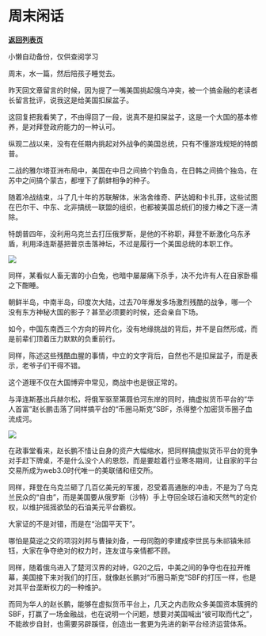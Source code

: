 # 周末闲话

[**返回列表页**](/gzh/政事堂2019)

小懒自动备份，仅供查阅学习

周末，水一篇，然后陪孩子睡觉去。  

昨天回文章留言的时候，因为提了一嘴美国挑起俄乌冲突，被一个搞金融的老读者长留言批评，说我这是给美国扣屎盆子。

这回复把我看笑了，不由得回了一段，说真不是扣屎盆子，这是一个大国的基本修养，是对拜登政府能力的一种认可。

纵观二战以来，没有在任期内挑起对外战争的美国总统，只有不懂游戏规矩的特朗普。

二战的雅尔塔亚洲布局中，美国在中日之间搞个钓鱼岛，在日韩之间搞个独岛，在苏中之间搞个蒙古，都埋下了鹬蚌相争的种子。

随着冷战结束，斗了几十年的苏联解体，米洛舍维奇、萨达姆和卡扎菲，这些试图在巴尔干、中东、北非搞统一联盟的组织，也都被美国总统们的接力棒之下逐一清除。

特朗普四年，没利用乌克兰去打压俄罗斯，是他的不称职，拜登不断激化乌东矛盾，利用泽连斯基把普京击落神坛，不过是履行一个美国总统的本职工作。

![](https://mmbiz.qpic.cn/mmbiz_jpg/rxhS23yu8cM0rM1e6fPOiaBVZ8hHwP7cK5mUgIgtRFx9f9hK8zoBEMNqkwBiar9Zmico1cr66YqBSd7tMicX0tec0Q/640?wx_fmt=jpeg)

同样，某看似人畜无害的小白兔，也暗中屡屡痛下杀手，决不允许有人在自家卧榻之下酣睡。

朝鲜半岛，中南半岛，印度次大陆，过去70年爆发多场激烈残酷的战争，哪一个没有东方神秘大国的影子？甚至必须要的时候，还会亲自下场。

如今，中国东南西三个方向的碎片化，没有地缘挑战的背后，并不是自然形成，而是前辈们顶着压力默默的负重前行。

同样，陈述这些残酷血腥的事情，中立的文字背后，自然也不是扣屎盆子，而是表示，老爷子们干得不错。

这个道理不仅在大国博弈中常见，商战中也是很正常的。

与泽连斯基出兵赫尔松，将俄军驱至第聂伯河东岸的同时，搞虚拟货币平台的“华人首富”赵长鹏击落了同样搞平台的“币圈马斯克”SBF，杀得整个加密货币圈子血流成河。

![](https://mmbiz.qpic.cn/mmbiz_png/rxhS23yu8cM0rM1e6fPOiaBVZ8hHwP7cKoSmsOibgyPibZg7qVJadHmUkTQ2aTWfBOQtY0yPCFBXV6h0qLP8oLiajw/640?wx_fmt=png)

在政事堂看来，赵长鹏不惜让自身的资产大幅缩水，把同样搞虚拟货币平台的竞争对手赶下牌桌，不是什么没个人的恩怨，而是要趁着行业寒冬期间，让自家的平台交易所成为web3.0时代唯一的美联储和纽交所。

同样，拜登在乌克兰砸了几百亿美元的军援，忍受着高通胀的冲击，不是为了乌克兰民众的“自由”，而是美国要从俄罗斯（沙特）手上夺回全球石油和天然气的定价权，以维护摇摇欲坠的石油美元平台霸权。

大家证的不是对错，而是在“治国平天下”。

哪怕是莫逆之交的项羽刘邦与曹操刘备，一母同胞的李建成李世民与朱祁镇朱祁钰，大家在争夺绝对的权力时，连友谊与亲情都不顾。

同样，随着俄乌进入了楚河汉界的对峙，G20之后，中美之间的争夺也在拉开帷幕，美国接下来对我们的打压，就像赵长鹏对“币圈马斯克”SBF的打压一样，也是对其平台垄断权力的一种维护。

而同为华人的赵长鹏，能够在虚拟货币平台上，几天之内击败众多美国资本簇拥的SBF，打赢了一场金融战，也在说明一个问题，想要对美国喊出“彼可取而代之”，不能故步自封，也需要另辟蹊径，创造出一套更为先进的新平台经济运营体系。


